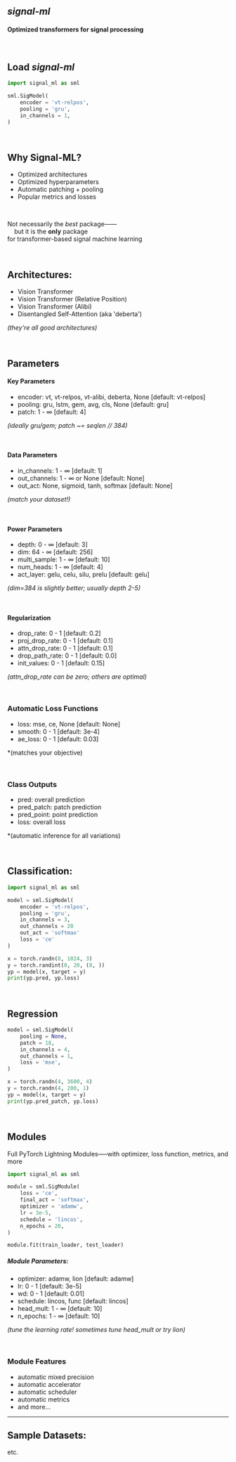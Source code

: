 ##  *signal-ml*

#### Optimized transformers for signal processing

&nbsp;

## Load *signal-ml*

```python
import signal_ml as sml

sml.SigModel(
    encoder = 'vt-relpos',
    pooling = 'gru',
    in_channels = 1,
)
```

&nbsp;

## Why Signal-ML?
 - Optimized architectures
 - Optimized hyperparameters
 - Automatic patching + pooling
 - Popular metrics and losses

&nbsp;

Not necessarily the *best* package——<br>
&nbsp;&nbsp;&nbsp;&nbsp;but it is the **only** package<br>
for transformer-based signal machine learning

&nbsp;

## Architectures:
 - Vision Transformer
 - Vision Transformer (Relative Position)
 - Vision Transformer (Alibi)
 - Disentangled Self-Attention (aka 'deberta')

*(they're all good architectures)*

&nbsp;

## Parameters

#### Key Parameters
 - encoder: vt, vt-relpos, vt-alibi, deberta, None [default: vt-relpos]
 - pooling: gru, lstm, gem, avg, cls, None [default: gru]
 - patch: 1 - ∞ [default: 4]

*(ideally gru/gem; patch ~= seqlen // 384)*

&nbsp;

#### Data Parameters
 - in_channels: 1 - ∞ [default: 1]
 - out_channels: 1 - ∞ or None [default: None]
 - out_act: None, sigmoid, tanh, softmax [default: None]

*(match your dataset!)*

&nbsp;

#### Power Parameters
 - depth: 0 - ∞ [default: 3]
 - dim: 64 - ∞ [default: 256]
 - multi_sample: 1 - ∞ [default: 10]
 - num_heads: 1 - ∞ [default: 4]
 - act_layer: gelu, celu, silu, prelu [default: gelu]

*(dim=384 is slightly better; usually depth 2-5)*

&nbsp;

#### Regularization 
 - drop_rate: 0 - 1 [default: 0.2]
 - proj_drop_rate: 0 - 1 [default: 0.1]
 - attn_drop_rate: 0 - 1 [default: 0.1]
 - drop_path_rate: 0 - 1 [default: 0.0]
 - init_values: 0 - 1 [default: 0.15]

*(attn_drop_rate can be zero; others are optimal)*

&nbsp;

### Automatic Loss Functions
 - loss: mse, ce, None [default: None]
 - smooth: 0 - 1 [default: 3e-4]
 - ae_loss: 0 - 1 [default: 0.03]

*(matches your objective)

&nbsp;

### Class Outputs

 - pred: overall prediction 
 - pred_patch: patch prediction
 - pred_point: point prediction
 - loss: overall loss

*(automatic inference for all variations)

&nbsp;

## Classification:

```python
import signal_ml as sml

model = sml.SigModel(
    encoder = 'vt-relpos',
    pooling = 'gru',
    in_channels = 3,
    out_channels = 20
    out_act = 'softmax'
    loss = 'ce'
)

x = torch.randn(8, 1024, 3)
y = torch.randint(0, 20, (8, ))
yp = model(x, target = y)
print(yp.pred, yp.loss)

```

&nbsp;

## Regression 

```python
model = sml.SigModel(
    pooling = None,
    patch = 18,
    in_channels = 4,
    out_channels = 1, 
    loss = 'mse',
)

x = torch.randn(4, 3600, 4)
y = torch.randn(4, 200, 1)
yp = model(x, target = y)
print(yp.pred_patch, yp.loss)

```

&nbsp;

## Modules

Full PyTorch Lightning Modules—–with optimizer, loss function, metrics, and more 

```python
import signal_ml as sml

module = sml.SigModule(
    loss = 'ce',
    final_act = 'softmax',
    optimizer = 'adamw',
    lr = 3e-5,
    schedule = 'lincos',
    n_epochs = 20,
)

module.fit(train_loader, test_loader)

```

##### Module Parameters:
 - optimizer: adamw, lion [default: adamw]
 - lr: 0 - 1 [default: 3e-5]
 - wd: 0 - 1 [default: 0.01]
 - schedule: lincos, func [default: lincos]
 - head_mult: 1 - ∞ [default: 10]
 - n_epochs: 1 - ∞ [default: 10]

*(tune the learning rate! sometimes tune head_mult or try lion)*

&nbsp;

### Module Features
 - automatic mixed precision 
 - automatic accelerator 
 - automatic scheduler 
 - automatic metrics 
 - and more...

***

## Sample Datasets:

etc. 







